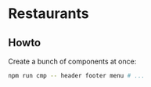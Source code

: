 # Restaurants

## Howto

Create a bunch of components at once:

```sh
npm run cmp -- header footer menu # ...
```
